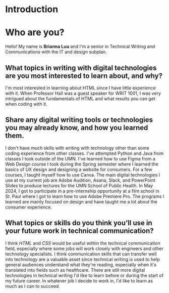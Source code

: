 # Introduction

# Who are you?

Hello! My name is **Brianna Luu** and I'm a senior in Technical Writing and Communications with the IT and design subplan. 

## What topics in writing with digital technologies are you most interested to learn about, and why?

I'm most interested in learning about HTML since I have little experience with it. When Professor Hall was a guest speaker for WRIT 1001, I was very intrigued about the fundamentals of HTML and what results you can get when coding with it. 

## Share any digital writing tools or technologies you may already know, and how you learned them.

I don't have much skills with writing with technology other than some coding experience from other classes. I've attempted Python and Java from classes I took outside of the UMN. I've learned how to use Figma from a Web Design course I took during the Spring semester where I learned the basics of UX design and designing a website for consumers. For a few courses, I taught myself how to use Canva. The main digital technologies I use at my current job are Adobe Audition, Asana, Slack, and PowerPoint Slides to produce lectures for the UMN School of Public Health. In May 2024, I got to participate in a pre-internship opportunity at a film school in St. Paul where I got to learn how to use Adobe Premiere Pro. The programs I learned are mainly focused on design and have taught me a lot about the consumer experience. 

## What topics or skills do you think you’ll use in your future work in technical communication?

I think _HTML_ and _CSS_ would be useful within the technical communication field, especially where some jobs will work closely with engineers and other technology specialists. I think communication skills that can transfer well into technology are a valuable asset since technical writing is used to help general audiences understand what they're reading, especially when it's translated into fields such as healthcare. There are still more digital technologies in technical writing I'd like to learn before or during the start of my future career. In whatever job I decide to work in, I'd like to learn as much as I can to succeed.
